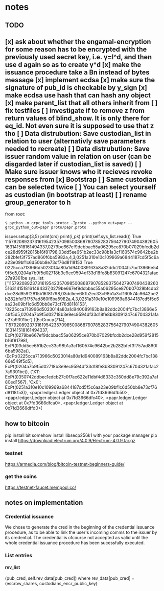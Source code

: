 # notes

## TODO
[x] ask about whether the engamal-encryption for some reason has to be encrypted
with the previously used secret key, i.e. γ=l^d, and then use d again so as to create
γ^d
[x] make the issuance procedure take a Bn instead of bytes message
[x] implement ecdsa
[x] make sure the signature of pub_id is checkable by y_sign
[x] make ecdsa use hash that can hash any object 
[x] make parent_list that all others inherit from
[ ] fix testfiles
[ ] investigate if to remove z from return values of blind_show. 
    It is only there for eq_id. Not even sure it is supposed to use that z tho
[ ] Data distrubution: Save custodian_list in relation to user (alternativly save parameters needed to recreate)
[ ] Data distrubution: Save issuer random value in relation on user (can be disgarded later if custodian_list is saved)
[ ] Make sure issuer knows who it recieves revoke responses from 
[x] Bootstrap
[ ] Same custodian can be selected twice
[ ] You can select yourself as custodian (in bootstrap at least)
[ ] rename group_generator to h
---
from root:
```
$ python -m grpc_tools.protoc -Iproto --python_out=papr --grpc_python_out=papr proto/papr.proto
```

issuer.setup(3,5)
print(crs)
print(i_pk)
print(self.sys_list.read())
True 115792089237316195423570985008687907852837564279074904382605163141518161494337,0279be667ef9dcbbac55a06295ce870b07029bfcdb2dce28d959f2815b16f81798,03dd5ee651b2ec33c98b1a3cf160574c9642be2b282bfef3f757ad860f6ba5982a,4,3,0251a310e10c109969a6844187cd5f5c6aa23e09bf1c6d50bb8e73cf76d8118153
True 0225cca713966d5023014a80a1d940089163b8a82ddc2004fc7bc13866e549f5d5,0204a7b9f5d02718b3e9ec9594df33d18fe8b83091247c6704321afac27a9301be
sys_list:  ['115792089237316195423570985008687907852837564279074904382605163141518161494337,0279be667ef9dcbbac55a06295ce870b07029bfcdb2dce28d959f2815b16f81798,03dd5ee651b2ec33c98b1a3cf160574c9642be2b282bfef3f757ad860f6ba5982a,4,3,0251a310e10c109969a6844187cd5f5c6aa23e09bf1c6d50bb8e73cf76d8118153', '0225cca713966d5023014a80a1d940089163b8a82ddc2004fc7bc13866e549f5d5,0204a7b9f5d02718b3e9ec9594df33d18fe8b83091247c6704321afac27a9301be']
((EcGroup(714), 115792089237316195423570985008687907852837564279074904382605163141518161494337, EcPt(0279be667ef9dcbbac55a06295ce870b07029bfcdb2dce28d959f2815b16f81798), EcPt(03dd5ee651b2ec33c98b1a3cf160574c9642be2b282bfef3f757ad860f6ba5982a)), (EcPt(0225cca713966d5023014a80a1d940089163b8a82ddc2004fc7bc13866e549f5d5), EcPt(0204a7b9f5d02718b3e9ec9594df33d18fe8b83091247c6704321afac27a9301be)), {'X1': EcPt(0350742ddbec1edcb27c0f7ac622e11dbf4d6333c350dd8e79c392a7af80ed1567), 'Cx0': EcPt(0251a310e10c109969a6844187cd5f5c6aa23e09bf1c6d50bb8e73cf76d8118153)}, <papr.ledger.Ledger object at 0x7fd3666dfb50>, <papr.ledger.Ledger object at 0x7fd3666dfc40>, <papr.ledger.Ledger object at 0x7fd3666dfca0>, <papr.ledger.Ledger object at 0x7fd3666dffd0>)

## how to bitcoin
pip install bit
somehow install libsecp256k1 with your package manager
pip install https://download.electrum.org/4.0.9/Electrum-4.0.9.tar.gz

### testnet
https://armedia.com/blog/bitcoin-testnet-beginners-guide/

### get the coins
https://testnet-faucet.mempool.co/


## notes on implementation
### Credential issuance
We chose to generate the cred in the beginning of the credential issuance procedure,
as to be able to link the user's incoming comms to the issuer by its credential. 
The credential is ofcourse not accepted as valid until the whole credential issuance procedure has been sucessfully executed.

### List entries
#### rev_list
(pub_cred, self.rev_data[pub_cred]) where rev_data[pub_cred] = (escrow_shares, custodians_encr_public_key)
